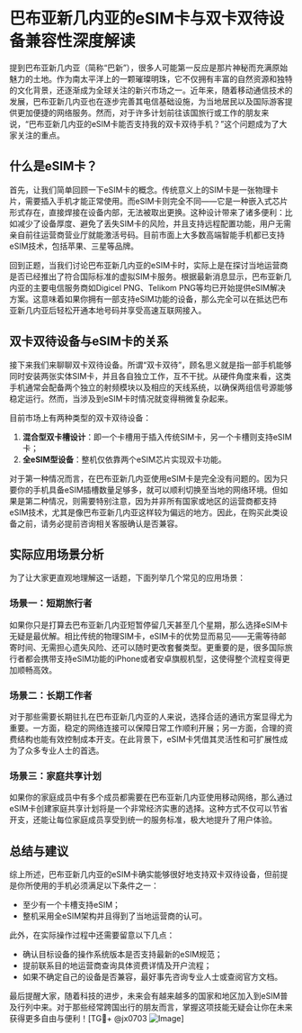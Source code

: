 # 巴布亚新几内亚的eSIM卡与双卡双待设备兼容性深度解读

提到巴布亚新几内亚（简称“巴新”），很多人可能第一反应是那片神秘而充满原始魅力的土地。作为南太平洋上的一颗璀璨明珠，它不仅拥有丰富的自然资源和独特的文化背景，还逐渐成为全球关注的新兴市场之一。近年来，随着移动通信技术的发展，巴布亚新几内亚也在逐步完善其电信基础设施，为当地居民以及国际游客提供更加便捷的网络服务。然而，对于许多计划前往该国旅行或工作的朋友来说，“巴布亚新几内亚的eSIM卡能否支持我的双卡双待手机？”这个问题成为了大家关注的重点。

## 什么是eSIM卡？

首先，让我们简单回顾一下eSIM卡的概念。传统意义上的SIM卡是一张物理卡片，需要插入手机才能正常使用。而eSIM卡则完全不同——它是一种嵌入式芯片形式存在，直接焊接在设备内部，无法被取出更换。这种设计带来了诸多便利：比如减少了设备厚度、避免了丢失SIM卡的风险，并且支持远程配置功能，用户无需亲自前往运营商营业厅就能激活号码。目前市面上大多数高端智能手机都已支持eSIM技术，包括苹果、三星等品牌。

回到正题，当我们讨论巴布亚新几内亚的eSIM卡时，实际上是在探讨当地运营商是否已经推出了符合国际标准的虚拟SIM卡服务。根据最新消息显示，巴布亚新几内亚的主要电信服务商如Digicel PNG、Telikom PNG等均已开始提供eSIM解决方案。这意味着如果你拥有一部支持eSIM功能的设备，那么完全可以在抵达巴布亚新几内亚后轻松开通本地号码并享受高速互联网接入。

## 双卡双待设备与eSIM卡的关系

接下来我们来聊聊双卡双待设备。所谓“双卡双待”，顾名思义就是指一部手机能够同时安装两张实体SIM卡，并且各自独立工作，互不干扰。从硬件角度来看，这类手机通常会配备两个独立的射频模块以及相应的天线系统，以确保两组信号源能够稳定运行。然而，当涉及到eSIM卡时情况就变得稍微复杂起来。

目前市场上有两种类型的双卡双待设备：
1. **混合型双卡槽设计**：即一个卡槽用于插入传统SIM卡，另一个卡槽则支持eSIM卡；
2. **全eSIM型设备**：整机仅依靠两个eSIM芯片实现双卡功能。

对于第一种情况而言，在巴布亚新几内亚使用eSIM卡是完全没有问题的。因为只要你的手机具备eSIM插槽数量足够多，就可以顺利切换至当地的网络环境。但如果是第二种情况，则需要特别注意，因为并非所有国家或地区的运营商都支持eSIM技术，尤其是像巴布亚新几内亚这样较为偏远的地方。因此，在购买此类设备之前，请务必提前咨询相关客服确认是否兼容。

## 实际应用场景分析

为了让大家更直观地理解这一话题，下面列举几个常见的应用场景：

### 场景一：短期旅行者
如果你只是打算去巴布亚新几内亚短暂停留几天甚至几个星期，那么选择eSIM卡无疑是最优解。相比传统的物理SIM卡，eSIM卡的优势显而易见——无需等待邮寄时间、无需担心遗失风险、还可以随时更改套餐类型。更重要的是，很多国际旅行者都会携带支持eSIM功能的iPhone或者安卓旗舰机型，这使得整个流程变得更加顺畅高效。

### 场景二：长期工作者
对于那些需要长期驻扎在巴布亚新几内亚的人来说，选择合适的通讯方案显得尤为重要。一方面，稳定的网络连接可以保障日常工作顺利开展；另一方面，合理的资费结构也能有效控制成本开支。在此背景下，eSIM卡凭借其灵活性和可扩展性成为了众多专业人士的首选。

### 场景三：家庭共享计划
如果你的家庭成员中有多个成员都需要在巴布亚新几内亚使用移动网络，那么通过eSIM卡创建家庭共享计划将是一个非常经济实惠的选择。这种方式不仅可以节省开支，还能让每位家庭成员享受到统一的服务标准，极大地提升了用户体验。

## 总结与建议

综上所述，巴布亚新几内亚的eSIM卡确实能够很好地支持双卡双待设备，但前提是你所使用的手机必须满足以下条件之一：
- 至少有一个卡槽支持eSIM；
- 整机采用全eSIM架构并且得到了当地运营商的认可。

此外，在实际操作过程中还需要留意以下几点：
- 确认目标设备的操作系统版本是否支持最新的eSIM规范；
- 提前联系目的地运营商查询具体资费详情及开户流程；
- 如果不确定自己的设备是否兼容，最好事先咨询专业人士或查阅官方文档。

最后提醒大家，随着科技的进步，未来会有越来越多的国家和地区加入到eSIM普及行列中来。对于那些经常跨国出行的朋友而言，掌握这项技能无疑会让你在未来获得更多自由与便利！[TG💪+ @jx0703 ![Image](https://github.com/user-attachments/assets/dbca1d08-cadb-493c-b0ec-ad6f7a83f270)]